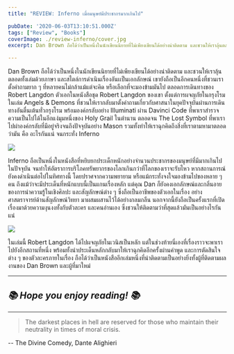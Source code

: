 ```yaml
---
title: "REVIEW: Inferno เมื่อมนุษย์มีประชากรมากเกินไป"

pubDate: '2020-06-03T13:10:51.000Z'
tags: ["Review", "Books"]
coverImage: ./review-inferno/cover.jpg
excerpt: Dan Brown ถือได้ว่าเป็นหนึ่งในนักเขียนนิยายที่ไม่เพียงเขียนได้อย่างน่าติดตาม และชวนให้เราลุ้นตลอดทั้งเล่มด้วยภาษา และสไตล์การดำเนินเรื่องอันเเป็นเอกลักษณ์ เขายังถือเป็นอีกคนหนึ่งที่ชวนเราตั้งคำถามยาก ๆ ที่หลายคนไม่กล้าแม้แต่จะคิด หรือเลือกที่จะมองข้ามมันไป ตลอดการเดินทางของ Robert Langdon ตัวเอกในหนังสือชุด Robert Langdon ของเขา ตั้งแต่การผจญภัยในกรุงโรม ในเล่ม Angels & Demons ที่ชวนให้เรากลับมาตั้งคำถามเกี่ยวกับศาสนาในยุคปัจจุบันผ่านการเดินทางอันตื่นเต้นทั่วกรุงโรม พร้อมองค์กรลับอย่าง Illuminati ผ่าน Davinci Code ที่พาเราสำรวจความเป็นไปได้ในอีกแง่มุมหนึ่งของ Holy Grail ในตำนาน ตลอดจน The Lost Symbol ที่พาเราไปผ่าองค์กรลับที่มีอยู่จริงจนถึงปัจจุบันอย่าง Mason รวมทั้งทำให้เราฉุกคิดถึงสิ่งที่เราตามหามาตลอดว่ามัน คือ อะไรกันแน่ จนกระทั่ง Inferno

---
```


Dan Brown ถือได้ว่าเป็นหนึ่งในนักเขียนนิยายที่ไม่เพียงเขียนได้อย่างน่าติดตาม และชวนให้เราลุ้นตลอดทั้งเล่มด้วยภาษา และสไตล์การดำเนินเรื่องอันเเป็นเอกลักษณ์ เขายังถือเป็นอีกคนหนึ่งที่ชวนเราตั้งคำถามยาก ๆ ที่หลายคนไม่กล้าแม้แต่จะคิด หรือเลือกที่จะมองข้ามมันไป ตลอดการเดินทางของ Robert Langdon ตัวเอกในหนังสือชุด Robert Langdon ของเขา ตั้งแต่การผจญภัยในกรุงโรม ในเล่ม Angels & Demons ที่ชวนให้เรากลับมาตั้งคำถามเกี่ยวกับศาสนาในยุคปัจจุบันผ่านการเดินทางอันตื่นเต้นทั่วกรุงโรม พร้อมองค์กรลับอย่าง Illuminati ผ่าน Davinci Code ที่พาเราสำรวจความเป็นไปได้ในอีกแง่มุมหนึ่งของ Holy Grail ในตำนาน ตลอดจน The Lost Symbol ที่พาเราไปผ่าองค์กรลับที่มีอยู่จริงจนถึงปัจจุบันอย่าง Mason รวมทั้งทำให้เราฉุกคิดถึงสิ่งที่เราตามหามาตลอดว่ามัน คือ อะไรกันแน่ จนกระทั่ง Inferno

![](https://images.unsplash.com/photo-1498036882173-b41c28a8ba34?ixlib=rb-1.2.1&amp;q=80&amp;fm=jpg&amp;crop=entropy&amp;cs=tinysrgb&amp;w=2000&amp;fit=max&amp;ixid=eyJhcHBfaWQiOjExNzczfQ)

Inferno ถือเป็นหนึ่งในหนังสือที่หยิบยกประเด็กหนักอย่างจำนวนประชากรของมนุษย์ที่มีมากเกินไปในปัจจุบัน จนทำให้อัตราการบริโภคทรัพยากรของโลกเกินกว่าที่โลกของเราจะรับไหว หากสถานการณ์ยังคงดำเนินต่อไปในทิศทางนี้ โดยปราศจากความพยายาม หรือแม้กระทั่งจงใจมองข้ามไปของหลาย ๆ คน ถึงแม้ว่าจะมีประเด็นที่หนักแบบนี้เป็นแกนเรื่องหลัก แต่คุณ Dan ก็ยังคงเอกลักษณ์และกลิ่นอายของการนำความรู้ในเชิงศิลปะ และสัญลักษณ์ต่าง ๆ ซึ่งถือเป็นอาชีพของตัวเอกในเรื่อง อย่าง ศาสตราจารย์ด้านสัญลักษณ์วิทยา มาผสมผสานไว้ได้อย่างกลมกลืน นอกจากนี้ยังถือเป็นครั้งแรกที่เปิดเรื่องมาด้วยความงุนงงทั้งกับตัวละคร และคนอ่านเอง ซึ่งชวนให้ติดตามว่าที่สุดแล้วมันเป็นอย่างไรกันแน่

![](https://images.unsplash.com/photo-1558271736-cd043ef2e855?ixlib=rb-1.2.1&amp;q=80&amp;fm=jpg&amp;crop=entropy&amp;cs=tinysrgb&amp;w=2000&amp;fit=max&amp;ixid=eyJhcHBfaWQiOjExNzczfQ)

ในเล่มนี้ Robert Langdon ได้ไปผจญภัยในเวนิสเป็นหลัก แต่ในช่วงท้ายนี่เองที่เรื่องราวจะพาเราไปยังอีกสถานที่หนึ่ง พร้อมทั้งนำประเด็นหลักกลับมาให้เราฉุกคิดอีกครั้งผ่านคำพูด และการตัดสินใจต่าง ๆ ของตัวละครภายในเรื่อง ถือได้ว่าเป็นหนังสืออีกเล่มหนึ่งที่น่าติดตามเป็นอย่างยิ่งทั้งผู้ที่ติดตามผลงานของ Dan Brown และผู้ที่มาใหม่

---

## *📚 Hope you enjoy reading! 📚*

---

> The darkest places in hell are reserved for those who maintain their neutrality in times of moral crisis.

-- The Divine Comedy, Dante Alighieri
